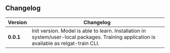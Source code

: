 ## Changelog

| Version   | Changelog                                                                                                                                |
|-----------|------------------------------------------------------------------------------------------------------------------------------------------|
| **0.0.1** | Init version. Model is able to learn. Installation in system/user-local packages. Training application is available as relgat-train CLI. |
